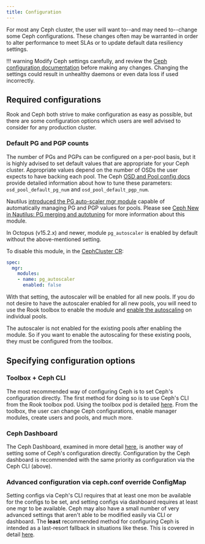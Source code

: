 ```yaml
---
title: Configuration
---
```


For most any Ceph cluster, the user will want to--and may need to--change some Ceph
configurations. These changes often may be warranted in order to alter performance to meet SLAs or
to update default data resiliency settings.

!!! warning
    Modify Ceph settings carefully, and review the
    [Ceph configuration documentation](https://docs.ceph.com/docs/master/rados/configuration/) before
    making any changes.
    Changing the settings could result in unhealthy daemons or even data loss if
    used incorrectly.

## Required configurations

Rook and Ceph both strive to make configuration as easy as possible, but there are some
configuration options which users are well advised to consider for any production cluster.

### Default PG and PGP counts

The number of PGs and PGPs can be configured on a per-pool basis, but it is highly advised to set
default values that are appropriate for your Ceph cluster. Appropriate values depend on the number
of OSDs the user expects to have backing each pool. The Ceph [OSD and Pool config
docs](https://docs.ceph.com/docs/master/rados/operations/placement-groups/#a-preselection-of-pg-num)
provide detailed information about how to tune these parameters: `osd_pool_default_pg_num` and `osd_pool_default_pgp_num`.

Nautilus [introduced the PG auto-scaler mgr module](https://ceph.com/rados/new-in-nautilus-pg-merging-and-autotuning/)
capable of automatically managing PG and PGP values for pools. Please see
[Ceph New in Nautilus: PG merging and autotuning](https://ceph.io/rados/new-in-nautilus-pg-merging-and-autotuning/)
for more information about this module.

In Octopus (v15.2.x) and newer, module `pg_autoscaler` is enabled by default without the above-mentioned setting.

To disable this module, in the [CephCluster CR](../../CRDs/Cluster/ceph-cluster-crd.md#mgr-settings):

```yaml
spec:
  mgr:
    modules:
    - name: pg_autoscaler
      enabled: false
```

With that setting, the autoscaler will be enabled for all new pools. If you do not desire to have
the autoscaler enabled for all new pools, you will need to use the Rook toolbox to enable the module
and [enable the autoscaling](https://docs.ceph.com/docs/master/rados/operations/placement-groups/)
on individual pools.

The autoscaler is not enabled for the existing pools after enabling the module. So if you want to
enable the autoscaling for these existing pools, they must be configured from the toolbox.

## Specifying configuration options

### Toolbox + Ceph CLI

The most recommended way of configuring Ceph is to set Ceph's configuration directly. The first
method for doing so is to use Ceph's CLI from the Rook toolbox pod. Using the toolbox pod is
detailed [here](../../Troubleshooting/ceph-toolbox.md). From the toolbox, the user can change Ceph configurations, enable
manager modules, create users and pools, and much more.

### Ceph Dashboard

The Ceph Dashboard, examined in more detail [here](../Monitoring/ceph-dashboard.md), is another way of setting
some of Ceph's configuration directly. Configuration by the Ceph dashboard is recommended with the
same priority as configuration via the Ceph CLI (above).

### Advanced configuration via ceph.conf override ConfigMap

Setting configs via Ceph's CLI requires that at least one mon be available for the configs to be
set, and setting configs via dashboard requires at least one mgr to be available. Ceph may also have
a small number of very advanced settings that aren't able to be modified easily via CLI or
dashboard. The **least** recommended method for configuring Ceph is intended as a last-resort
fallback in situations like these. This is covered in detail
[here](ceph-configuration.md#custom-cephconf-settings).
